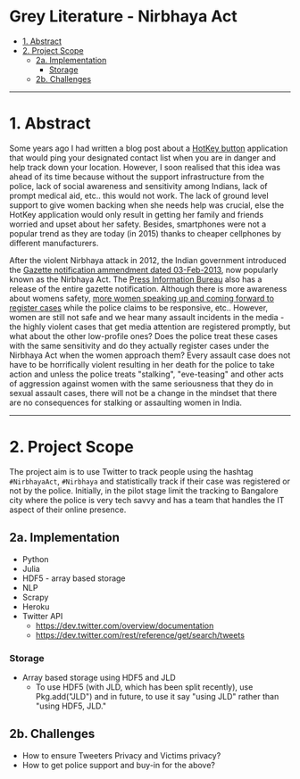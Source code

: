 # Grey Literature - Nirbhaya Act

+ [1. Abstract](#abstract)
+ [2. Project Scope](#2-project-scope)
   + [2a. Implementation](#2a-implementation)
        + [Storage](#storage)
   + [2b. Challenges](#2b-challenges)

----

# 1. Abstract

Some years ago I had written a blog post about a [HotKey button](http://svaksha.com/post/2009/Cell-help) application that would ping your designated contact list when you are in danger and help track down your location. However, I soon realised that this idea was ahead of its time because without the support infrastructure from the police, lack of social awareness and sensitivity among Indians, lack of prompt medical aid, etc.. this would not work. The lack of ground level support to give women backing when she needs help was crucial, else the HotKey application would only result in getting her family and friends worried and upset about her safety. Besides, smartphones were not a popular trend as they are today (in 2015) thanks to cheaper cellphones by different manufacturers. 

After the violent Nirbhaya attack in 2012, the Indian government introduced the [Gazette notification ammendment dated 03-Feb-2013](http://lawmin.nic.in/ld/ord_criminal_law.pdf), now popularly known as the Nirbhaya Act. The [Press Information Bureau](http://pib.nic.in/newsite/erelease.aspx?relid=91979) also has a release of the entire gazette notification. Although there is more awareness about womens safety, [more women speaking up and coming forward to register cases](http://www.thehindu.com/todays-paper/tp-national/tp-andhrapradesh/407-cases-registered-under-nirbhaya-act-in-krishna/article6730238.ece) while the police claims to be responsive, etc.. However, women are still not safe and we hear many assault incidents in the media - the highly violent cases that get media attention are registered promptly, but what about the other low-profile ones? Does the police treat these cases with the same sensitivity and do they actually register cases under the Nirbhaya Act when the women approach them? Every assault case does not have to be horrifically violent resulting in her death for the police to take action and unless the police treats "stalking", "eve-teasing" and other acts of aggression against women with the same seriousness that they do in sexual assault cases, there will not be a change in the mindset that there are no consequences for stalking or assaulting women in India.

---- 

# 2. Project Scope

The project aim is to use Twitter to track people using the hashtag `#NirbhayaAct`, `#Nirbhaya` and statistically track if their case was registered or not by the police. Initially, in the pilot stage limit the tracking to Bangalore city where the police is very tech savvy and has a team that handles the IT aspect of their online presence.

## 2a. Implementation

+ Python
+ Julia
+ HDF5 - array based storage
+ NLP
+ Scrapy
+ Heroku
+ Twitter API
   + https://dev.twitter.com/overview/documentation
   + https://dev.twitter.com/rest/reference/get/search/tweets

### Storage

+ Array based storage using HDF5 and JLD
   * To use HDF5 (with JLD, which has been split recently), use Pkg.add("JLD") and in future, to use it say "using JLD" rather than "using HDF5, JLD."


## 2b. Challenges

+ How to ensure Tweeters Privacy and Victims privacy? 
+ How to get police support and buy-in for the above?


